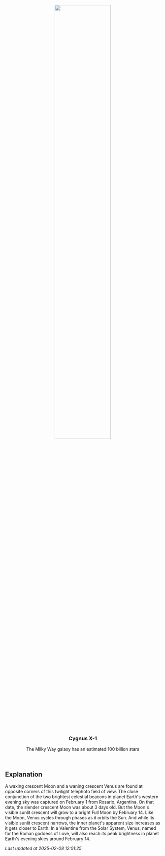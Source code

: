 <p align='center'>
    <img src='https://apod.nasa.gov/apod/image/2502/IMG_3775M_1024.jpg' width='60%' />
    <h3 align="center">Cygnus X-1</h3>
    <p align="center">The Milky Way galaxy has an estimated 100 billion stars</p>
</p>
<br/>

Explanation
--
A waxing crescent Moon and a waning crescent Venus are found at opposite corners of this twilight telephoto field of view. The close conjunction of the two brightest celestial beacons in planet Earth's western evening sky was captured on February 1 from Rosario, Argentina. On that date, the slender crescent Moon was about 3 days old. But the Moon's visible sunlit crescent will grow to a bright Full Moon by February 14. Like the Moon, Venus cycles through phases as it orbits the Sun. And while its visible sunlit crescent narrows, the inner planet's apparent size increases as it gets closer to Earth. In a Valentine from the Solar System, Venus, named for the Roman goddess of Love, will also reach its peak brightness in planet Earth's evening skies around February 14.


*Last updated at 2025-02-08 12:01:25*
